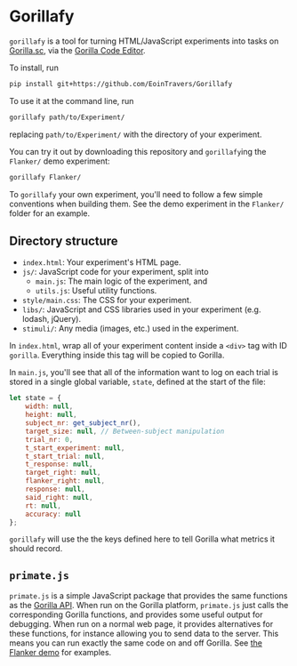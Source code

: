 # Gorillafy

`gorillafy` is a tool for turning HTML/JavaScript experiments into
tasks on [Gorilla.sc](https://gorilla.sc/),
via the [Gorilla Code Editor](https://gorilla.sc/info/code-editor/).

To install, run

```bash
pip install git+https://github.com/EoinTravers/Gorillafy
```

To use it at the command line, run

```bash
gorillafy path/to/Experiment/
```

replacing `path/to/Experiment/` with the directory of your experiment.

You can try it out by downloading this repository
and `gorillafy`ing the `Flanker/` demo experiment:

```bash
gorillafy Flanker/
```
To `gorillafy` your own experiment,
you'll need to follow a few simple conventions when building them.
See the demo experiment in the `Flanker/` folder for an example.

## Directory structure

- `index.html`: Your experiment's HTML page.
- `js/`: JavaScript code for your experiment, split into
  - `main.js`: The main logic of the experiment, and
  - `utils.js`: Useful utility functions.
- `style/main.css`: The CSS for your experiment.
- `libs/`: JavaScript and CSS libraries used in your experiment (e.g. lodash, jQuery).
- `stimuli/`: Any media (images, etc.) used in the experiment.

In `index.html`, wrap all of your experiment content inside a `<div>` tag with ID `gorilla`.
Everything inside this tag will be copied to Gorilla.

In `main.js`, you'll see that all of the information want to log on each trial
is stored in a single global variable, `state`, defined at the start of the file:

```js
let state = {
    width: null,
    height: null,
    subject_nr: get_subject_nr(),
    target_size: null, // Between-subject manipulation
    trial_nr: 0,
    t_start_experiment: null,
    t_start_trial: null,
    t_response: null,
    target_right: null,
    flanker_right: null,
    response: null,
    said_right: null,
    rt: null,
    accuracy: null
};
```

`gorillafy` will use the the keys defined here
to tell Gorilla what metrics it should record.

## `primate.js`

`primate.js` is a simple JavaScript package
that provides the same functions as the [Gorilla API](https://gorilla.sc/support/api/gorilla).
When run on the Gorilla platform,
`primate.js` just calls the corresponding Gorilla functions,
and provides some useful output for debugging.
When run on a normal web page, it provides alternatives for these functions,
for instance allowing you to send data to the server.
This means you can run exactly the same code on and off Gorilla.
See [the Flanker demo](./Flanker/js/main.js) for examples.
